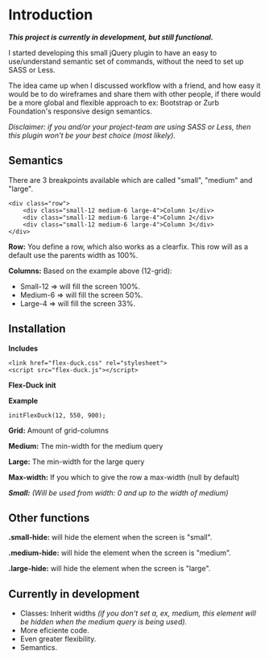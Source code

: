 Introduction
===
***This project is currently in development, but still functional.***

I started developing this small jQuery plugin to have an easy to use/understand semantic set of commands, without the need to set up SASS or Less.

The idea came up when I discussed workflow with a friend, and how easy it would be to do wireframes and share them with other people, if there would be a more global and flexible approach to ex: Bootstrap or Zurb Foundation's responsive design semantics.

*Disclaimer: if you and/or your project-team are using SASS or Less, then this plugin won't be your best choice (most likely).*


Semantics
---
There are 3 breakpoints available which are called "small", "medium" and "large".


	<div class="row">
		<div class="small-12 medium-6 large-4">Column 1</div>
		<div class="small-12 medium-6 large-4">Column 2</div>
		<div class="small-12 medium-6 large-4">Column 3</div>
	</div>

**Row:** You define a row, which also works as a clearfix. This row will as a default use the parents width as 100%.

**Columns:** Based on the example above (12-grid):

- Small-12 => will fill the screen 100%.
- Medium-6 => will fill the screen 50%.
- Large-4 => will fill the screen 33%.



Installation
---
**Includes**

	<link href="flex-duck.css" rel="stylesheet">
	<script src="flex-duck.js"></script>

**Flex-Duck init**
	<script>
		$(document).ready(function() {
			initFlexDuck(grid, medium, large, max-width);
		});
	</script>

**Example**

	initFlexDuck(12, 550, 900);

**Grid:** Amount of grid-columns

**Medium:** The min-width for the medium query

**Large:** The min-width for the large query

**Max-width:** If you which to give the row a max-width (null by default)

***Small:** (Will be used from width: 0 and up to the width of medium)*

Other functions
---
**.small-hide:** will hide the element when the screen is "small".

**.medium-hide:** will hide the element when the screen is "medium".

**.large-hide:** will hide the element when the screen is "large".


Currently in development
---
- Classes: Inherit widths *(if you don't set a, ex, medium, this element will be hidden when the medium query is being used).*
- More eficiente code.
- Even greater flexibility.
- Semantics.
